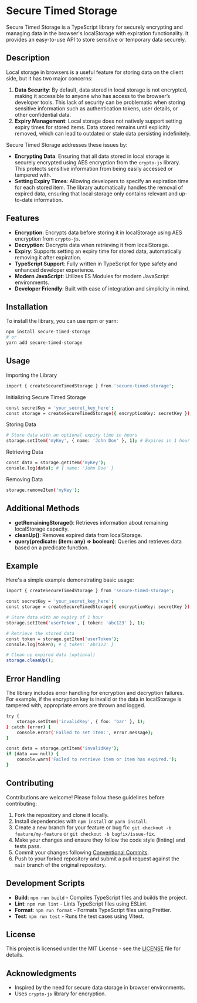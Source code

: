 # Secure Timed Storage

Secure Timed Storage is a TypeScript library for securely encrypting and managing data in the browser's localStorage with expiration functionality. It provides an easy-to-use API to store sensitive or temporary data securely.

## Description

Local storage in browsers is a useful feature for storing data on the client side, but it has two major concerns:
1. **Data Security**: By default, data stored in local storage is not encrypted, making it accessible to anyone who has access to the browser’s developer tools. This lack of security can be problematic when storing sensitive information such as authentication tokens, user details, or other confidential data.
2. **Expiry Management**: Local storage does not natively support setting expiry times for stored items. Data stored remains until explicitly removed, which can lead to outdated or stale data persisting indefinitely.

Secure Timed Storage addresses these issues by:
- **Encrypting Data**: Ensuring that all data stored in local storage is securely encrypted using AES encryption from the `crypto-js` library. This protects sensitive information from being easily accessed or tampered with.
- **Setting Expiry Times**: Allowing developers to specify an expiration time for each stored item. The library automatically handles the removal of expired data, ensuring that local storage only contains relevant and up-to-date information.

## Features

- **Encryption**: Encrypts data before storing it in localStorage using AES encryption from `crypto-js`.
- **Decryption**: Decrypts data when retrieving it from localStorage.
- **Expiry**: Supports setting an expiry time for stored data, automatically removing it after expiration.
- **TypeScript Support**: Fully written in TypeScript for type safety and enhanced developer experience.
- **Modern JavaScript**: Utilizes ES Modules for modern JavaScript environments.
- **Developer Friendly**: Built with ease of integration and simplicity in mind.

## Installation

To install the library, you can use npm or yarn:

```bash
npm install secure-timed-storage
# or
yarn add secure-timed-storage
```

## Usage

Importing the Library
```bash
import { createSecureTimedStorage } from 'secure-timed-storage';
```

Initializing Secure Timed Storage
```bash
const secretKey = 'your_secret_key_here';
const storage = createSecureTimedStorage({ encryptionKey: secretKey });
```

Storing Data
```bash
# Store data with an optional expiry time in hours
storage.setItem('myKey', { name: 'John Doe' }, 1); # Expires in 1 hour
```

Retrieving Data
```bash
const data = storage.getItem('myKey');
console.log(data); # { name: 'John Doe' }
```

Removing Data
```bash
storage.removeItem('myKey');
```

## Additional Methods

- **getRemainingStorage()**: Retrieves information about remaining localStorage capacity.
- **cleanUp()**: Removes expired data from localStorage.
- **query(predicate: (item: any) => boolean)**: Queries and retrieves data based on a predicate function.

## Example

Here's a simple example demonstrating basic usage:
```bash
import { createSecureTimedStorage } from 'secure-timed-storage';

const secretKey = 'your_secret_key_here';
const storage = createSecureTimedStorage({ encryptionKey: secretKey });

# Store data with an expiry of 1 hour
storage.setItem('userToken', { token: 'abc123' }, 1);

# Retrieve the stored data
const token = storage.getItem('userToken');
console.log(token); # { token: 'abc123' }

# Clean up expired data (optional)
storage.cleanUp();
```

## Error Handling
The library includes error handling for encryption and decryption failures. For example, if the encryption key is invalid or the data in localStorage is tampered with, appropriate errors are thrown and logged.
```bash
try {
    storage.setItem('invalidKey', { foo: 'bar' }, 1);
} catch (error) {
    console.error('Failed to set item:', error.message);
}

const data = storage.getItem('invalidKey');
if (data === null) {
    console.warn('Failed to retrieve item or item has expired.');
}
```

## Contributing

Contributions are welcome! Please follow these guidelines before contributing:

1. Fork the repository and clone it locally.
2. Install dependencies with `npm install` or `yarn install`.
3. Create a new branch for your feature or bug fix: `git checkout -b feature/my-feature` or `git checkout -b bugfix/issue-fix`.
4. Make your changes and ensure they follow the code style (linting) and tests pass.
5. Commit your changes following [Conventional Commits](https://www.conventionalcommits.org/).
6. Push to your forked repository and submit a pull request against the `main` branch of the original repository.

## Development Scripts

- **Build**: `npm run build` - Compiles TypeScript files and builds the project.
- **Lint**: `npm run lint` - Lints TypeScript files using ESLint.
- **Format**: `npm run format` - Formats TypeScript files using Prettier.
- **Test**: `npm run test` - Runs the test cases using Vitest.

## License

This project is licensed under the MIT License - see the [LICENSE](LICENSE) file for details.

## Acknowledgments

- Inspired by the need for secure data storage in browser environments.
- Uses `crypto-js` library for encryption.
